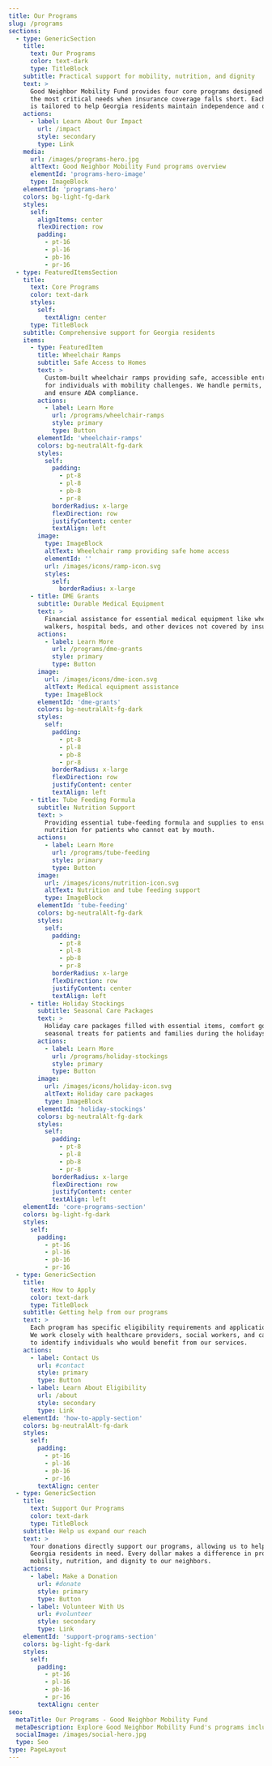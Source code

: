```yaml
---
title: Our Programs
slug: /programs
sections:
  - type: GenericSection
    title:
      text: Our Programs
      color: text-dark
      type: TitleBlock
    subtitle: Practical support for mobility, nutrition, and dignity
    text: >
      Good Neighbor Mobility Fund provides four core programs designed to address 
      the most critical needs when insurance coverage falls short. Each program 
      is tailored to help Georgia residents maintain independence and dignity.
    actions:
      - label: Learn About Our Impact
        url: /impact
        style: secondary
        type: Link
    media:
      url: /images/programs-hero.jpg
      altText: Good Neighbor Mobility Fund programs overview
      elementId: 'programs-hero-image'
      type: ImageBlock
    elementId: 'programs-hero'
    colors: bg-light-fg-dark
    styles:
      self:
        alignItems: center
        flexDirection: row
        padding:
          - pt-16
          - pl-16
          - pb-16
          - pr-16
  - type: FeaturedItemsSection
    title:
      text: Core Programs
      color: text-dark
      styles:
        self:
          textAlign: center
      type: TitleBlock
    subtitle: Comprehensive support for Georgia residents
    items:
      - type: FeaturedItem
        title: Wheelchair Ramps
        subtitle: Safe Access to Homes
        text: >
          Custom-built wheelchair ramps providing safe, accessible entry to homes 
          for individuals with mobility challenges. We handle permits, construction, 
          and ensure ADA compliance.
        actions:
          - label: Learn More
            url: /programs/wheelchair-ramps
            style: primary
            type: Button
        elementId: 'wheelchair-ramps'
        colors: bg-neutralAlt-fg-dark
        styles:
          self:
            padding:
              - pt-8
              - pl-8
              - pb-8
              - pr-8
            borderRadius: x-large
            flexDirection: row
            justifyContent: center
            textAlign: left
        image:
          type: ImageBlock
          altText: Wheelchair ramp providing safe home access
          elementId: ''
          url: /images/icons/ramp-icon.svg
          styles:
            self:
              borderRadius: x-large
      - title: DME Grants
        subtitle: Durable Medical Equipment
        text: >
          Financial assistance for essential medical equipment like wheelchairs, 
          walkers, hospital beds, and other devices not covered by insurance.
        actions:
          - label: Learn More
            url: /programs/dme-grants
            style: primary
            type: Button
        image:
          url: /images/icons/dme-icon.svg
          altText: Medical equipment assistance
          type: ImageBlock
        elementId: 'dme-grants'
        colors: bg-neutralAlt-fg-dark
        styles:
          self:
            padding:
              - pt-8
              - pl-8
              - pb-8
              - pr-8
            borderRadius: x-large
            flexDirection: row
            justifyContent: center
            textAlign: left
      - title: Tube Feeding Formula
        subtitle: Nutrition Support
        text: >
          Providing essential tube-feeding formula and supplies to ensure proper 
          nutrition for patients who cannot eat by mouth.
        actions:
          - label: Learn More
            url: /programs/tube-feeding
            style: primary
            type: Button
        image:
          url: /images/icons/nutrition-icon.svg
          altText: Nutrition and tube feeding support
          type: ImageBlock
        elementId: 'tube-feeding'
        colors: bg-neutralAlt-fg-dark
        styles:
          self:
            padding:
              - pt-8
              - pl-8
              - pb-8
              - pr-8
            borderRadius: x-large
            flexDirection: row
            justifyContent: center
            textAlign: left
      - title: Holiday Stockings
        subtitle: Seasonal Care Packages
        text: >
          Holiday care packages filled with essential items, comfort goods, and 
          seasonal treats for patients and families during the holidays.
        actions:
          - label: Learn More
            url: /programs/holiday-stockings
            style: primary
            type: Button
        image:
          url: /images/icons/holiday-icon.svg
          altText: Holiday care packages
          type: ImageBlock
        elementId: 'holiday-stockings'
        colors: bg-neutralAlt-fg-dark
        styles:
          self:
            padding:
              - pt-8
              - pl-8
              - pb-8
              - pr-8
            borderRadius: x-large
            flexDirection: row
            justifyContent: center
            textAlign: left
    elementId: 'core-programs-section'
    colors: bg-light-fg-dark
    styles:
      self:
        padding:
          - pt-16
          - pl-16
          - pb-16
          - pr-16
  - type: GenericSection
    title:
      text: How to Apply
      color: text-dark
      type: TitleBlock
    subtitle: Getting help from our programs
    text: >
      Each program has specific eligibility requirements and application processes. 
      We work closely with healthcare providers, social workers, and case managers 
      to identify individuals who would benefit from our services.
    actions:
      - label: Contact Us
        url: #contact
        style: primary
        type: Button
      - label: Learn About Eligibility
        url: /about
        style: secondary
        type: Link
    elementId: 'how-to-apply-section'
    colors: bg-neutralAlt-fg-dark
    styles:
      self:
        padding:
          - pt-16
          - pl-16
          - pb-16
          - pr-16
        textAlign: center
  - type: GenericSection
    title:
      text: Support Our Programs
      color: text-dark
      type: TitleBlock
    subtitle: Help us expand our reach
    text: >
      Your donations directly support our programs, allowing us to help more 
      Georgia residents in need. Every dollar makes a difference in providing 
      mobility, nutrition, and dignity to our neighbors.
    actions:
      - label: Make a Donation
        url: #donate
        style: primary
        type: Button
      - label: Volunteer With Us
        url: #volunteer
        style: secondary
        type: Link
    elementId: 'support-programs-section'
    colors: bg-light-fg-dark
    styles:
      self:
        padding:
          - pt-16
          - pl-16
          - pb-16
          - pr-16
        textAlign: center
seo:
  metaTitle: Our Programs - Good Neighbor Mobility Fund
  metaDescription: Explore Good Neighbor Mobility Fund's programs including wheelchair ramps, DME grants, tube feeding support, and holiday care packages for Georgia residents.
  socialImage: /images/social-hero.jpg
  type: Seo
type: PageLayout
---
```

